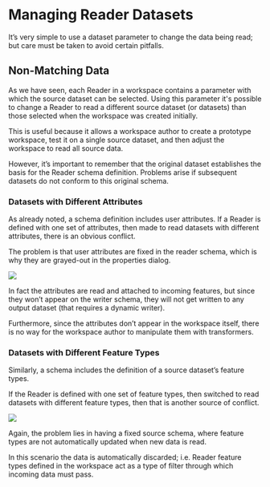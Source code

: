 # Managing Reader Datasets #
It’s very simple to use a dataset parameter to change the data being read; but care must be taken to avoid certain pitfalls.

## Non-Matching Data ##
As we have seen, each Reader in a workspace contains a parameter with which the source dataset can be selected. Using this parameter it's possible to change a Reader to read a different source dataset (or datasets) than those selected when the workspace was created initially.

This is useful because it allows a workspace author to create a prototype workspace, test it on a single source dataset, and then adjust the workspace to read all source data.

However, it’s important to remember that the original dataset establishes the basis for the Reader schema definition. Problems arise if subsequent datasets do not conform to this original schema.


### Datasets with Different Attributes ###

As already noted, a schema definition includes user attributes. If a Reader is defined with one set of attributes, then made to read datasets with different attributes, there is an obvious conflict.

The problem is that user attributes are fixed in the reader schema, which is why they are grayed-out in the properties dialog.

![](https://raw.githubusercontent.com/FMEEvangelist/FME-Desktop-Basic-Training-Manual-Images/master/Img4.36.GreyedOutAttributes.jpg)

In fact the attributes are read and attached to incoming features, but since they won’t appear on the writer schema, they will not get written to any output dataset (that requires a dynamic writer).

Furthermore, since the attributes don’t appear in the workspace itself, there is no way for the workspace author to manipulate them with transformers.


### Datasets with Different Feature Types ###
Similarly, a schema includes the definition of a source dataset’s feature types.

If the Reader is defined with one set of feature types, then switched to read datasets with different feature types, then that is another source of conflict.

![](https://raw.githubusercontent.com/FMEEvangelist/FME-Desktop-Basic-Training-Manual-Images/master/Img4.37.DatasetsWithDifferentFTs.jpg)

Again, the problem lies in having a fixed source schema, where feature types are not automatically updated when new data is read.

In this scenario the data is automatically discarded; i.e. Reader feature types defined in the workspace act as a type of filter through which incoming data must pass.